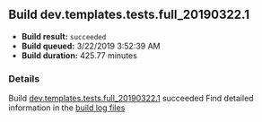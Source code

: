 ## Build dev.templates.tests.full_20190322.1
- **Build result:** `succeeded`
- **Build queued:** 3/22/2019 3:52:39 AM
- **Build duration:** 425.77 minutes
### Details
Build [dev.templates.tests.full_20190322.1](https://winappstudio.visualstudio.com/web/build.aspx?pcguid=a4ef43be-68ce-4195-a619-079b4d9834c2&builduri=vstfs%3a%2f%2f%2fBuild%2fBuild%2f27331) succeeded
Find detailed information in the [build log files](https://uwpctdiags.blob.core.windows.net/buildlogs/dev.templates.tests.full_20190322.1_logs.zip)
